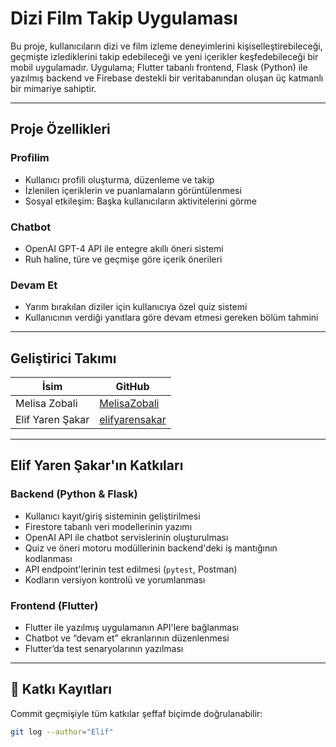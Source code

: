 # Dizi Film Takip Uygulaması

Bu proje, kullanıcıların dizi ve film izleme deneyimlerini kişiselleştirebileceği, geçmişte izlediklerini takip edebileceği ve yeni içerikler keşfedebileceği bir mobil uygulamadır. Uygulama; Flutter tabanlı frontend, Flask (Python) ile yazılmış backend ve Firebase destekli bir veritabanından oluşan üç katmanlı bir mimariye sahiptir.

---

## Proje Özellikleri

### Profilim
- Kullanıcı profili oluşturma, düzenleme ve takip
- İzlenilen içeriklerin ve puanlamaların görüntülenmesi
- Sosyal etkileşim: Başka kullanıcıların aktivitelerini görme

### Chatbot
- OpenAI GPT-4 API ile entegre akıllı öneri sistemi
- Ruh haline, türe ve geçmişe göre içerik önerileri

### Devam Et
- Yarım bırakılan diziler için kullanıcıya özel quiz sistemi
- Kullanıcının verdiği yanıtlara göre devam etmesi gereken bölüm tahmini

---

## Geliştirici Takımı

| İsim | GitHub |
|------|--------|
| Melisa Zobali | [MelisaZobali](https://github.com/MelisaZobali) |
| Elif Yaren Şakar | [elifyarensakar](https://github.com/elifyarensakar) |

---

## Elif Yaren Şakar'ın Katkıları

### Backend (Python & Flask)
- Kullanıcı kayıt/giriş sisteminin geliştirilmesi
- Firestore tabanlı veri modellerinin yazımı
- OpenAI API ile chatbot servislerinin oluşturulması
- Quiz ve öneri motoru modüllerinin backend'deki iş mantığının kodlanması
- API endpoint'lerinin test edilmesi (`pytest`, Postman)
- Kodların versiyon kontrolü ve yorumlanması

###  Frontend (Flutter)
- Flutter ile yazılmış uygulamanın API'lere bağlanması
- Chatbot ve “devam et” ekranlarının düzenlenmesi
- Flutter’da test senaryolarının yazılması

---

## 👣 Katkı Kayıtları

Commit geçmişiyle tüm katkılar şeffaf biçimde doğrulanabilir:
```bash
git log --author="Elif"
